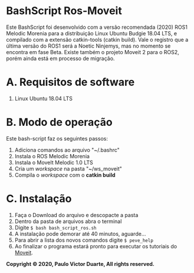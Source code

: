 # BashScript Ros-Moveit

Este BashScript  foi desenvolvido com a versão recomendada (2020) ROS1 Melodic Morenia para a distribuição Linux Ubuntu Budgie 18.04 LTS, e compilado com a extensão catkin-tools (catkin build). Vale o registro que a última versão do ROS1 será a Noetic Ninjemys, mas no momento se encontra em fase Beta. Existe também o projeto Moveit 2 para o ROS2, porém ainda está em processo de migração.

# A. Requisitos de software

1. Linux Ubuntu 18.04 LTS

# B. Modo de operação

Este bash-script faz os seguintes passos:
1. Adiciona comandos ao arquivo "~/.bashrc"
2. Instala o ROS Melodic Morenia
3. Instala o MoveIt Melodic 1.0 LTS
4. Cria um *workspace* na pasta "~/ws_moveit"
5. Compila o *workspace* com o **catkin build**

# C. Instalação

1. Faça o Download do arquivo e descopacte a pasta
2. Dentro da pasta de arquivos abra o terminal
3. Digite  ```$ bash bash_script_ros.sh```
4. A instalação pode demorar até 40 minutos, aguarde...
5. Para abrir a lista dos novos comandos digite  ```$ peve_help```
6. Ao finalizar o programa estará pronto para executar os tutoriais do [Moveit](https://ros-planning.github.io/moveit_tutorials).

**Copyright &copy; 2020, Paulo Victor Duarte, All rights reserved.**
